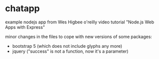 # chatapp

example nodejs app from Wes Higbee o'reilly video tutorial "Node.js Web Apps with Express"

minor changes in the files to cope with new versions of some packages:
- bootstrap 5 (which does not include glyphs any more)
- jquery ("success" is not a function, now it's a parameter)
